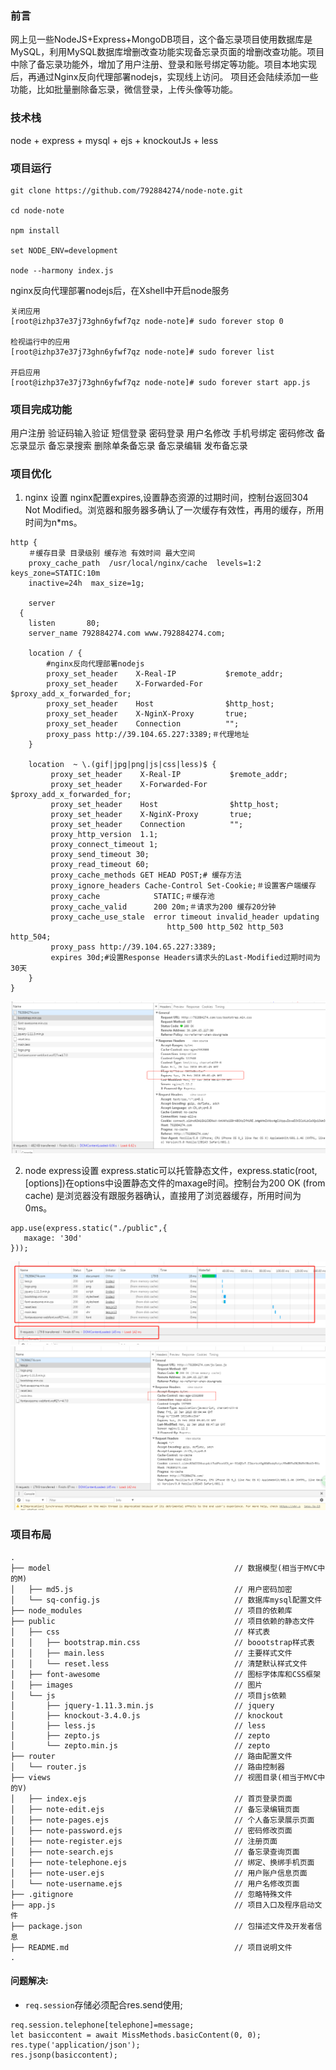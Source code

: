 ### 前言
网上见一些NodeJS+Express+MongoDB项目，这个备忘录项目使用数据库是MySQL，利用MySQL数据库增删改查功能实现备忘录页面的增删改查功能。项目中除了备忘录功能外，增加了用户注册、登录和账号绑定等功能。项目本地实现后，再通过Nginx反向代理部署nodejs，实现线上访问。
项目还会陆续添加一些功能，比如批量删除备忘录，微信登录，上传头像等功能。
### 技术栈
node + express + mysql + ejs + knockoutJs + less
### 项目运行
```
git clone https://github.com/792884274/node-note.git

cd node-note

npm install

set NODE_ENV=development

node --harmony index.js
```
nginx反向代理部署nodejs后，在Xshell中开启node服务
```
关闭应用
[root@izhp37e37j73ghn6yfwf7qz node-note]# sudo forever stop 0

检视运行中的应用
[root@izhp37e37j73ghn6yfwf7qz node-note]# sudo forever list

开启应用
[root@izhp37e37j73ghn6yfwf7qz node-note]# sudo forever start app.js

```

### 项目完成功能
用户注册
验证码输入验证
短信登录
密码登录
用户名修改
手机号绑定
密码修改
备忘录显示
备忘录搜索
删除单条备忘录
备忘录编辑
发布备忘录

### 项目优化
1. nginx 设置
nginx配置expires,设置静态资源的过期时间，控制台返回304 Not Modified。浏览器和服务器多确认了一次缓存有效性，再用的缓存，所用时间为n*ms。
```
http {
    ＃缓存目录 目录级别 缓存池 有效时间 最大空间
    proxy_cache_path  /usr/local/nginx/cache  levels=1:2    keys_zone=STATIC:10m
    inactive=24h  max_size=1g;

    server
  {
    listen       80;
    server_name 792884274.com www.792884274.com;

    location / {
        #nginx反向代理部署nodejs
        proxy_set_header    X-Real-IP           $remote_addr;
        proxy_set_header    X-Forwarded-For     $proxy_add_x_forwarded_for;
        proxy_set_header    Host                $http_host;
        proxy_set_header    X-NginX-Proxy       true;
        proxy_set_header    Connection          "";
        proxy_pass http://39.104.65.227:3389;＃代理地址
    }

    location  ~ \.(gif|jpg|png|js|css|less)$ {
         proxy_set_header    X-Real-IP           $remote_addr;
         proxy_set_header    X-Forwarded-For     $proxy_add_x_forwarded_for;
         proxy_set_header    Host                $http_host;
         proxy_set_header    X-NginX-Proxy       true;
         proxy_set_header    Connection          "";
         proxy_http_version  1.1;
         proxy_connect_timeout 1;
         proxy_send_timeout 30;
         proxy_read_timeout 60;
         proxy_cache_methods GET HEAD POST;# 缓存方法
         proxy_ignore_headers Cache-Control Set-Cookie;＃设置客户端缓存
         proxy_cache            STATIC;＃缓存池
         proxy_cache_valid      200 20m;＃请求为200 缓存20分钟
         proxy_cache_use_stale  error timeout invalid_header updating
                                   http_500 http_502 http_503 http_504;
         proxy_pass http://39.104.65.227:3389;
         expires 30d;#设置Response Headers请求头的Last-Modified过期时间为30天
    }
}
```

![README](./public/images/README/0.png)

2. node express设置
express.static可以托管静态文件，express.static(root, [options])在options中设置静态文件的maxage时间。控制台为200 OK (from cache)  是浏览器没有跟服务器确认，直接用了浏览器缓存，所用时间为0ms。
```
app.use(express.static("./public",{
   maxage: '30d'
}));
```

![README](./public/images/README/1.png)
![README](./public/images/README/2.png)

### 项目布局
```
.
├── model                                         // 数据模型(相当于MVC中的M)
│   ├── md5.js                                    // 用户密码加密
│   └── sq-config.js                              // 数据库mysql配置文件
├── node_modules                                  // 项目的依赖库
├── public                                        // 项目依赖的静态文件
│   ├── css                                       // 样式表
│   │   ├── bootstrap.min.css                     // boootstrap样式表
│   │   ├── main.less                             // 主要样式文件
│   │   └── reset.less                            // 清楚默认样式文件
│   ├── font-awesome                              // 图标字体库和CSS框架
│   ├── images                                    // 图片
│   └── js                                        // 项目js依赖
│       ├── jquery-1.11.3.min.js                  // jquery
│       ├── knockout-3.4.0.js                     // knockout
│       ├── less.js                               // less
│       ├── zepto.js                              // zepto
│       └── zepto.min.js                          // zepto
├── router                                        // 路由配置文件
│   └── router.js                                 // 路由控制器
├── views                                         // 视图目录(相当于MVC中的V)
│   ├── index.ejs                                 // 首页登录页面
│   ├── note-edit.ejs                             // 备忘录编辑页面
│   ├── note-pages.ejs                            // 个人备忘录展示页面
│   ├── note-password.ejs                         // 密码修改页面
│   ├── note-register.ejs                         // 注册页面
│   ├── note-search.ejs                           // 备忘录查询页面
│   ├── note-telephone.ejs                        // 绑定、换绑手机页面
│   ├── note-user.ejs                             // 用户账户信息页面
│   └── note-username.ejs                         // 用户名修改页面
├── .gitignore                                    // 忽略特殊文件
├── app.js                                        // 项目入口及程序启动文件
├── package.json                                  // 包描述文件及开发者信息
├── README.md                                     // 项目说明文件
.

```
#### 问题解决:

- `req.session`存储必须配合res.send使用;
```
req.session.telephone[telephone]=message;
let basiccontent = await MissMethods.basicContent(0, 0);
res.type('application/json');
res.jsonp(basiccontent);
```


